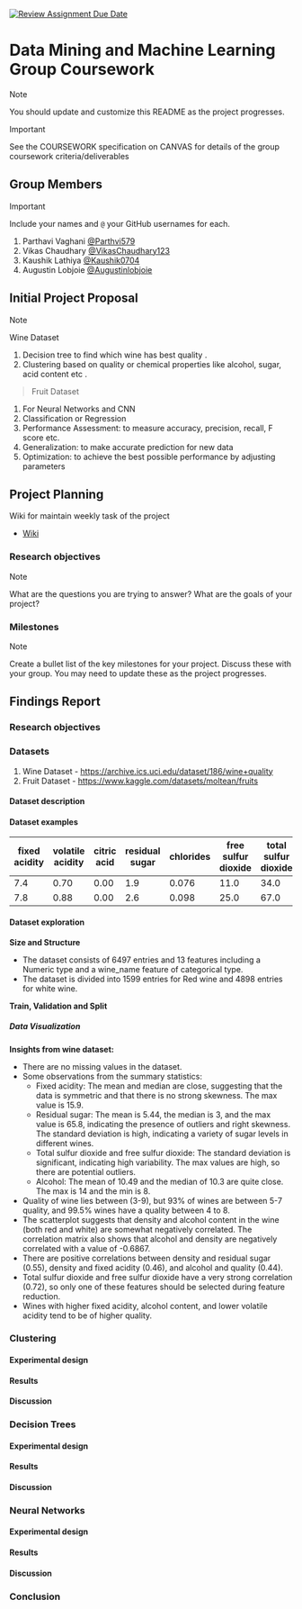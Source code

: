 [![Review Assignment Due Date](https://classroom.github.com/assets/deadline-readme-button-24ddc0f5d75046c5622901739e7c5dd533143b0c8e959d652212380cedb1ea36.svg)](https://classroom.github.com/a/58HShPQN)
# Data Mining and Machine Learning Group Coursework

> [!NOTE]
> You should update and customize this README as the project progresses.

> [!IMPORTANT]
> See the COURSEWORK specification on CANVAS for details of the group coursework criteria/deliverables

## Group Members

> [!IMPORTANT]
> Include your names and `@` your GitHub usernames for each.

1. Parthavi Vaghani  [@Parthvi579](https://github.com/Parthvi579)
2. Vikas Chaudhary [@VikasChaudhary123](https://github.com/VikasChaudhary123)
3. Kaushik Lathiya [@Kaushik0704](https://github.com/Kaushik0704)
4. Augustin Lobjoie [@Augustinlobjoie](https://github.com/Augustinlobjoie)


## Initial Project Proposal

> [!NOTE]
>Wine Dataset
1. Decision tree to find which wine has best quality .
2. Clustering based on quality or chemical properties like alcohol, sugar,  acid content etc .

>Fruit Dataset
1. For Neural Networks and CNN
2. Classification or Regression    
3. Performance Assessment: to measure accuracy, precision, recall, F score etc.
4. Generalization: to make accurate prediction for new data
5. Optimization: to achieve the best possible performance by adjusting parameters

## Project Planning
Wiki for maintain weekly task of the project
- [Wiki](https://github.com/dmml-heriot-watt/group-coursework-dmml_cw/blob/main/documentation/wiki)
### Research objectives

> [!NOTE]
> What are the questions you are trying to answer? What are the goals of your project?

### Milestones

> [!NOTE]
> Create a bullet list of the key milestones for your project. Discuss these with your group. You may need to update these as the project progresses.


## Findings Report

<!-- Below you should report all of your findings in each section. You can fill this out as the project progresses. -->

### Research objectives
<!-- What questions you are trying to answer? -->

### Datasets
1. Wine Dataset - https://archive.ics.uci.edu/dataset/186/wine+quality
2. Fruit Dataset - https://www.kaggle.com/datasets/moltean/fruits

#### Dataset description
<!-- Briefly describe your task and dataset -->

#### Dataset examples
<!-- Add a couple of example instances and the dataset format -->
| fixed acidity | volatile acidity | citric acid | residual sugar | chlorides | free sulfur dioxide | total sulfur dioxide | density | pH | sulphates | alcohol | quality | wine_name |
|-----------|-----------|-----------|-----------|-----------|-----------|-----------|-----------|-----------|------------|------------|------------|------------|
| 7.4	 | 0.70 | 0.00 | 1.9 | 0.076 | 11.0 | 34.0 | 0.9978 | 3.51 | 0.56 | 9.4	 | 5 | red |
| 7.8 | 0.88 | 0.00 | 2.6 | 0.098 | 25.0 | 67.0 | 0.9968 | 3.20 | 0.68 | 9.8 | 5 | red |


#### Dataset exploration
<!-- What is the size of the dataset? -->
**Size and Structure**
- The dataset consists of 6497 entries and 13 features including a Numeric type and a wine_name feature of categorical type.
- The dataset is divided into 1599 entries for Red wine and 4898 entries for white wine.
  
<!-- Train,validation,splits? -->
**Train, Validation and Split**
<!-- Summary statistics of your dataset -->
<!-- Visualisations of your dataset -->
<!-- Analysis of your dataset -->

##### Data Visualization 
**Insights from wine dataset:**
-   There are no missing values in the dataset.
-   Some observations from the summary statistics:
    -   Fixed acidity: The mean and median are close, suggesting that the data is symmetric and that there is no strong skewness. The max value is 15.9.
    -   Residual sugar: The mean is 5.44, the median is 3, and the max value is 65.8, indicating the presence of outliers and right skewness. The standard deviation is high, indicating a variety of sugar levels in different wines.
    -   Total sulfur dioxide and free sulfur dioxide: The standard deviation is significant, indicating high variability. The max values are high, so there are potential outliers.
    -   Alcohol: The mean of 10.49 and the median of 10.3 are quite close. The max is 14 and the min is 8.
-   Quality of wine lies between (3-9), but 93% of wines are between 5-7 quality, and 99.5% wines have a quality between 4 to 8.
-   The scatterplot suggests that density and alcohol content in the wine (both red and white) are somewhat negatively correlated. The correlation matrix also shows that alcohol and density are negatively correlated with a value of -0.6867.
-   There are positive correlations between density and residual sugar (0.55), density and fixed acidity (0.46), and alcohol and quality (0.44).
-   Total sulfur dioxide and free sulfur dioxide have a very strong correlation (0.72), so only one of these features should be selected during feature reduction.
-   Wines with higher fixed acidity, alcohol content, and lower volatile acidity tend to be of higher quality.


### Clustering

#### Experimental design
<!-- Describe your experimental design and choices for the week. -->

#### Results
<!-- Tables showing the results of your experiments -->

#### Discussion
<!-- A brief discussion on the results of your experiment -->

### Decision Trees

#### Experimental design
<!-- Describe your experimental design and choices for the week. -->

#### Results

<!-- Tables showing the results of your experiments -->

#### Discussion
<!-- A brief discussion on the results of your experiment -->

### Neural Networks

#### Experimental design
<!-- Describe your experimental design and choices for the week. -->

#### Results

<!-- Tables showing the results of your experiments -->

#### Discussion
<!-- A brief discussion on the results of your experiment -->


### Conclusion
<!-- Final conclusions regarding your initial objectives -->
